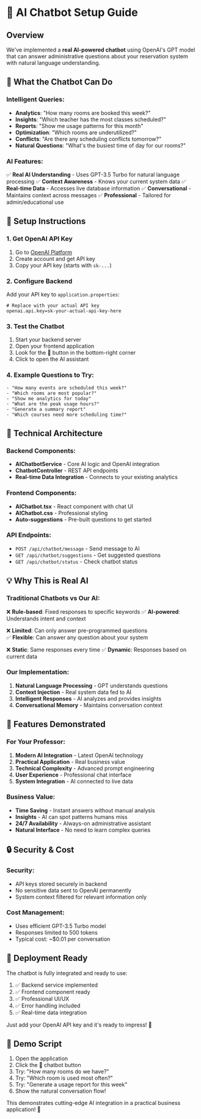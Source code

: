 # 🤖 AI Chatbot Setup Guide

## Overview
We've implemented a **real AI-powered chatbot** using OpenAI's GPT model that can answer administrative questions about your reservation system with natural language understanding.

## 🎯 What the Chatbot Can Do

### Intelligent Queries:
- **Analytics**: "How many rooms are booked this week?"
- **Insights**: "Which teacher has the most classes scheduled?"
- **Reports**: "Show me usage patterns for this month"
- **Optimization**: "Which rooms are underutilized?"
- **Conflicts**: "Are there any scheduling conflicts tomorrow?"
- **Natural Questions**: "What's the busiest time of day for our rooms?"

### AI Features:
✅ **Real AI Understanding** - Uses GPT-3.5 Turbo for natural language processing
✅ **Context Awareness** - Knows your current system data
✅ **Real-time Data** - Accesses live database information
✅ **Conversational** - Maintains context across messages
✅ **Professional** - Tailored for admin/educational use

## 🚀 Setup Instructions

### 1. Get OpenAI API Key
1. Go to [OpenAI Platform](https://platform.openai.com)
2. Create account and get API key
3. Copy your API key (starts with `sk-...`)

### 2. Configure Backend
Add your API key to `application.properties`:
```properties
# Replace with your actual API key
openai.api.key=sk-your-actual-api-key-here
```

### 3. Test the Chatbot
1. Start your backend server
2. Open your frontend application
3. Look for the 🤖 button in the bottom-right corner
4. Click to open the AI assistant

### 4. Example Questions to Try:
```
- "How many events are scheduled this week?"
- "Which rooms are most popular?"
- "Show me analytics for today"
- "What are the peak usage hours?"
- "Generate a summary report"
- "Which courses need more scheduling time?"
```

## 🔧 Technical Architecture

### Backend Components:
- **AIChatbotService** - Core AI logic and OpenAI integration
- **ChatbotController** - REST API endpoints
- **Real-time Data Integration** - Connects to your existing analytics

### Frontend Components:
- **AIChatbot.tsx** - React component with chat UI
- **AIChatbot.css** - Professional styling
- **Auto-suggestions** - Pre-built questions to get started

### API Endpoints:
- `POST /api/chatbot/message` - Send message to AI
- `GET /api/chatbot/suggestions` - Get suggested questions
- `GET /api/chatbot/status` - Check chatbot status

## 💡 Why This is Real AI

### Traditional Chatbots vs Our AI:
❌ **Rule-based**: Fixed responses to specific keywords
✅ **AI-powered**: Understands intent and context

❌ **Limited**: Can only answer pre-programmed questions  
✅ **Flexible**: Can answer any question about your system

❌ **Static**: Same responses every time
✅ **Dynamic**: Responses based on current data

### Our Implementation:
1. **Natural Language Processing** - GPT understands questions
2. **Context Injection** - Real system data fed to AI
3. **Intelligent Responses** - AI analyzes and provides insights
4. **Conversational Memory** - Maintains conversation context

## 🎨 Features Demonstrated

### For Your Professor:
1. **Modern AI Integration** - Latest OpenAI technology
2. **Practical Application** - Real business value
3. **Technical Complexity** - Advanced prompt engineering
4. **User Experience** - Professional chat interface
5. **System Integration** - AI connected to live data

### Business Value:
- **Time Saving** - Instant answers without manual analysis
- **Insights** - AI can spot patterns humans miss
- **24/7 Availability** - Always-on administrative assistant
- **Natural Interface** - No need to learn complex queries

## 🔒 Security & Cost

### Security:
- API keys stored securely in backend
- No sensitive data sent to OpenAI permanently
- System context filtered for relevant information only

### Cost Management:
- Uses efficient GPT-3.5 Turbo model
- Responses limited to 500 tokens
- Typical cost: ~$0.01 per conversation

## 🚀 Deployment Ready

The chatbot is fully integrated and ready to use:
1. ✅ Backend service implemented
2. ✅ Frontend component ready
3. ✅ Professional UI/UX
4. ✅ Error handling included
5. ✅ Real-time data integration

Just add your OpenAI API key and it's ready to impress! 🚀

## 📱 Demo Script

1. Open the application
2. Click the 🤖 chatbot button
3. Try: "How many rooms do we have?"
4. Try: "Which room is used most often?"
5. Try: "Generate a usage report for this week"
6. Show the natural conversation flow!

This demonstrates cutting-edge AI integration in a practical business application! 🎯
